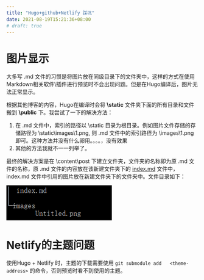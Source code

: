 ```yaml
---
title: "Hugo+github+Netlify 踩坑"
date: 2021-08-19T15:21:36+08:00
# draft: true
---
```

# 图片显示

大多写 .md 文件的习惯是将图片放在同级目录下的文件夹中，这样的方式在使用Markdown相关软件\插件进行预览时不会出现问题。但是在Hugo编译后，图片无法正常显示。

根据其他博客的内容，Hugo在编译时会将 **\static** 文件夹下面的所有目录和文件搬到 **\public** 下。我尝试了一下的解决方法：

1. 在 .md 文件中，索引的路径以 \static 目录为根目录。例如图片文件存储的存储路径为 \static\images\1.png, 则 .md 文件中的索引路径为 \images\1.png即可。这种方法并没有什么卵用。。。。，没有效果
2. 其他的方法我就不一一列举了。

最终的解决方案是在 \content\post 下建立文件夹，文件夹的名称即为原 .md 文件的名称，原 .md 文件的内容放在该新建文件夹下的 [index.md](http://index.md) 文件中，index.md 文件中引用的图片放在新建文件夹下的文件夹中。文件目录如下：

![Untitled](pic/Untitled.png)

# Netlify的主题问题

使用Hugo + Netlify 时，主题的下载需要使用 `git submodule add   <theme-address>` 的命令，否则预览时看不到使用的主题。
